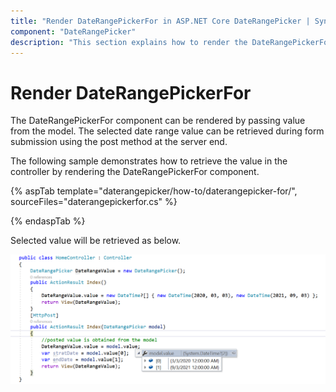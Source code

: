 ```yaml
---
title: "Render DateRangePickerFor in ASP.NET Core DateRangePicker | Syncfusion"
component: "DateRangePicker"
description: "This section explains how to render the DateRangePickerFor component in ASP.NET Core and retrieve the value in the controller."
---
```


# Render DateRangePickerFor

The DateRangePickerFor component can be rendered by passing value from the model. The selected date range value can be retrieved during form submission using the post method at the server end.

The following sample demonstrates how to retrieve the value in the controller by rendering the  DateRangePickerFor component.

{% aspTab template="daterangepicker/how-to/daterangepicker-for/", sourceFiles="daterangepickerfor.cs" %}

{% endaspTab %}

Selected value will be retrieved as below.

![DateRangePickerFor Component in ASP.NET Core](../images/asp-net-core-daterangepickerfor-value-post.png)
